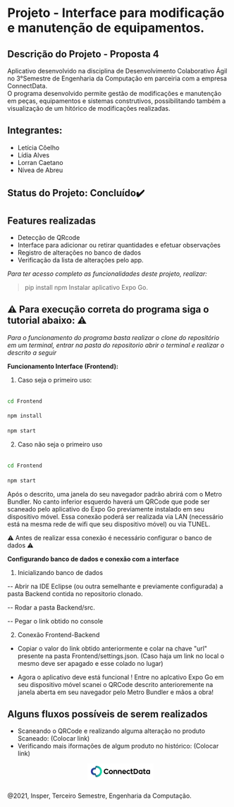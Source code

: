 # Projeto - Interface para modificação e manutenção de equipamentos. 

## Descrição do Projeto - Proposta 4

Aplicativo desenvolvido na disciplina de Desenvolvimento Colaborativo Ágil no 3°Semestre de Engenharia da Computação em parceiria com a empresa ConnectData.  
O programa desenvolvido permite gestão de modificações e manutenção em peças, 
equipamentos e sistemas construtivos, possibilitando também a visualização de um hitórico de modificações realizadas. 
 
## Integrantes:

- Letícia Côelho
- Lídia Alves
- Lorran Caetano  
- Nívea de Abreu

## Status do Projeto: Concluído:heavy_check_mark:

## Features realizadas

-  Detecção de QRcode 
-  Interface para adicionar ou retirar quantidades e efetuar observações 
-  Registro de alterações no banco de dados
-  Verificação da lista de alterações pelo app.

*Para ter acesso completo as funcionalidades deste projeto, realizar:*

> pip install npm
> Instalar aplicativo Expo Go. 

## :warning: Para execução correta do programa siga o tutorial abaixo: :warning:

*Para o funcionamento do programa basta realizar o clone do repositório em um terminal, entrar na pasta do repositorio abrir o terminal e realizar o descrito a seguir*

**Funcionamento Interface (Frontend):**

1.  Caso seja o primeiro uso:

```bash

cd Frontend

npm install

npm start

```

2. Caso não seja o primeiro uso

```bash

cd Frontend

npm start

```

Após o descrito, uma janela do seu navegador padrão abrirá com o Metro Bundler.
No canto inferior esquerdo haverá um QRCode que pode ser scaneado pelo aplicativo do Expo Go previamente instalado em seu dispositivo móvel. Essa conexão poderá ser realizada via LAN (necessário está na mesma rede de wifi que seu dispositivo móvel) ou via TUNEL.

:warning: Antes de realizar essa conexão é necessário configurar o banco de dados :warning:

**Configurando banco de dados e conexão com a interface**

1. Inicializando banco de dados

-- Abrir na IDE Eclipse (ou outra semelhante e previamente configurada) a pasta Backend contida no repositorio clonado.

-- Rodar a pasta Backend/src.

-- Pegar o link obtido no console

2. Conexão Frontend-Backend

- Copiar o valor do link obtido anteriormente e colar na chave "url" presente na pasta Frontend/settings.json. 
(Caso haja um link no local o mesmo deve ser apagado e esse colado no lugar)

- Agora o aplicativo deve está funcional ! Entre no aplcativo Expo Go em seu dispositivo móvel scanei o QRCode descrito anterioremente na janela aberta em seu navegador pelo Metro Bundler e mãos a obra!

## Alguns fluxos possíveis de serem realizados

- Scaneando o QRCode e realizando alguma alteração no produto Scaneado: (Colocar link)
- Verificando mais iformações de algum produto no histórico: (Colocar link)


<div style="text-align:center"><img src="Frontend/assets/readmeLogo.png" width=150 style="float: center; margin: 0px 0px 10px 10px"></div>

@2021, Insper, Terceiro Semestre, Engenharia da Computação.

